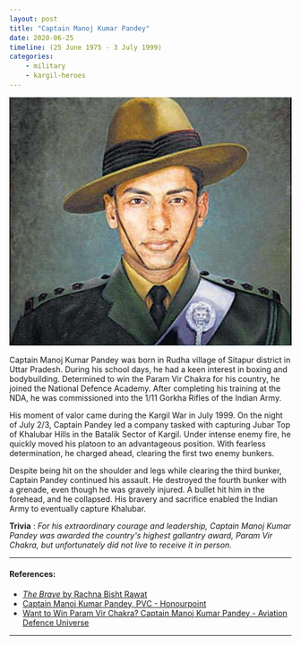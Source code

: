 ```yaml
---
layout: post
title: "Captain Manoj Kumar Pandey"
date: 2020-06-25
timeline: (25 June 1975 - 3 July 1999)
categories:
    - military
    - kargil-heroes
---
```


<img src="/images/manoj_kumar_pandey.jpg" alt="Captain Manoj Kumar Pandey Image" class="circular-img" />

Captain Manoj Kumar Pandey was born in Rudha village of Sitapur district in Uttar Pradesh. During his school days, he had a keen interest in boxing and bodybuilding. Determined to win the Param Vir Chakra for his country, he joined the National Defence Academy. After completing his training at the NDA, he was commissioned into the 1/11 Gorkha Rifles of the Indian Army.

His moment of valor came during the Kargil War in July 1999. On the night of July 2/3, Captain Pandey led a company tasked with capturing Jubar Top of Khalubar Hills in the Batalik Sector of Kargil. Under intense enemy fire, he quickly moved his platoon to an advantageous position. With fearless determination, he charged ahead, clearing the first two enemy bunkers.

Despite being hit on the shoulder and legs while clearing the third bunker, Captain Pandey continued his assault. He destroyed the fourth bunker with a grenade, even though he was gravely injured. A bullet hit him in the forehead, and he collapsed. His bravery and sacrifice enabled the Indian Army to eventually capture Khalubar.

__Trivia__ : *For his extraordinary courage and leadership, Captain Manoj Kumar Pandey was awarded the country's highest gallantry award, Param Vir Chakra, but unfortunately did not live to receive it in person.*

---

#### References:
- [*The Brave* by Rachna Bisht Rawat](https://www.amazon.in/Brave-Param-Vir-Chakra-Stories/dp/0143422359)
- [Captain Manoj Kumar Pandey, PVC - Honourpoint](https://www.honourpoint.in/profile/captain-manoj-kumar-pandey-pvc/)
- [Want to Win Param Vir Chakra? Captain Manoj Kumar Pandey - Aviation Defence Universe](https://www.aviation-defence-universe.com/want-win-param-vir-chakra-captain-manoj-kumar-pandey/)

---
